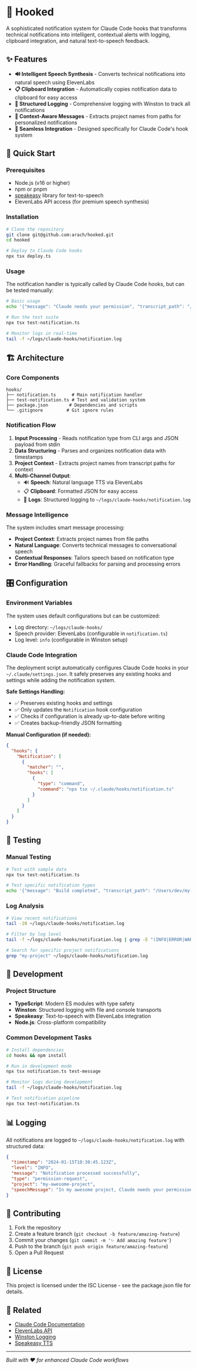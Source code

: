 # 🎯 Hooked

A sophisticated notification system for Claude Code hooks that transforms technical notifications into intelligent, contextual alerts with logging, clipboard integration, and natural text-to-speech feedback.

## ✨ Features

- **🔊 Intelligent Speech Synthesis** - Converts technical notifications into natural speech using ElevenLabs
- **📋 Clipboard Integration** - Automatically copies notification data to clipboard for easy access
- **📝 Structured Logging** - Comprehensive logging with Winston to track all notifications
- **🎨 Context-Aware Messages** - Extracts project names from paths for personalized notifications
- **🔗 Seamless Integration** - Designed specifically for Claude Code's hook system

## 🚀 Quick Start

### Prerequisites

- Node.js (v16 or higher)
- npm or pnpm
- [speakeasy](https://github.com/speakeasy-js/speakeasy) library for text-to-speech
- ElevenLabs API access (for premium speech synthesis)

### Installation

```bash
# Clone the repository
git clone git@github.com:arach/hooked.git
cd hooked

# Deploy to Claude Code hooks
npx tsx deploy.ts
```

### Usage

The notification handler is typically called by Claude Code hooks, but can be tested manually:

```bash
# Basic usage
echo '{"message": "Claude needs your permission", "transcript_path": "/path/to/project"}' | npx tsx notification.ts permission-request

# Run the test suite
npx tsx test-notification.ts

# Monitor logs in real-time
tail -f ~/logs/claude-hooks/notification.log
```

## 🏗️ Architecture

### Core Components

```
hooks/
├── notification.ts      # Main notification handler
├── test-notification.ts # Test and validation system
├── package.json        # Dependencies and scripts
└── .gitignore         # Git ignore rules
```

### Notification Flow

1. **Input Processing** - Reads notification type from CLI args and JSON payload from stdin
2. **Data Structuring** - Parses and organizes notification data with timestamps
3. **Project Context** - Extracts project names from transcript paths for context
4. **Multi-Channel Output**:
   - 🔊 **Speech**: Natural language TTS via ElevenLabs
   - 📋 **Clipboard**: Formatted JSON for easy access
   - 📝 **Logs**: Structured logging to `~/logs/claude-hooks/notification.log`

### Message Intelligence

The system includes smart message processing:

- **Project Context**: Extracts project names from file paths
- **Natural Language**: Converts technical messages to conversational speech
- **Contextual Responses**: Tailors speech based on notification type
- **Error Handling**: Graceful fallbacks for parsing and processing errors

## 🎛️ Configuration

### Environment Variables

The system uses default configurations but can be customized:

- Log directory: `~/logs/claude-hooks/`
- Speech provider: ElevenLabs (configurable in `notification.ts`)
- Log level: `info` (configurable in Winston setup)

### Claude Code Integration

The deployment script automatically configures Claude Code hooks in your `~/.claude/settings.json`. It safely preserves any existing hooks and settings while adding the notification system.

**Safe Settings Handling:**
- ✅ Preserves existing hooks and settings
- ✅ Only updates the `Notification` hook configuration
- ✅ Checks if configuration is already up-to-date before writing
- ✅ Creates backup-friendly JSON formatting

**Manual Configuration (if needed):**
```json
{
  "hooks": {
    "Notification": [
      {
        "matcher": "",
        "hooks": [
          {
            "type": "command", 
            "command": "npx tsx ~/.claude/hooks/notification.ts"
          }
        ]
      }
    ]
  }
}
```

## 🧪 Testing

### Manual Testing

```bash
# Test with sample data
npx tsx test-notification.ts

# Test specific notification types
echo '{"message": "Build completed", "transcript_path": "/Users/dev/my-project"}' | npx tsx notification.ts build-complete
```

### Log Analysis

```bash
# View recent notifications
tail -20 ~/logs/claude-hooks/notification.log

# Filter by log level
tail -f ~/logs/claude-hooks/notification.log | grep -E "(INFO|ERROR|WARN)"

# Search for specific project notifications
grep "my-project" ~/logs/claude-hooks/notification.log
```

## 🔧 Development

### Project Structure

- **TypeScript**: Modern ES modules with type safety
- **Winston**: Structured logging with file and console transports
- **Speakeasy**: Text-to-speech with ElevenLabs integration
- **Node.js**: Cross-platform compatibility

### Common Development Tasks

```bash
# Install dependencies
cd hooks && npm install

# Run in development mode
npx tsx notification.ts test-message

# Monitor logs during development
tail -f ~/logs/claude-hooks/notification.log

# Test notification pipeline
npx tsx test-notification.ts
```

## 📊 Logging

All notifications are logged to `~/logs/claude-hooks/notification.log` with structured data:

```json
{
  "timestamp": "2024-01-15T10:30:45.123Z",
  "level": "INFO",
  "message": "Notification processed successfully",
  "type": "permission-request",
  "project": "my-awesome-project",
  "speechMessage": "In my awesome project, Claude needs your permission"
}
```

## 🤝 Contributing

1. Fork the repository
2. Create a feature branch (`git checkout -b feature/amazing-feature`)
3. Commit your changes (`git commit -m '✨ Add amazing feature'`)
4. Push to the branch (`git push origin feature/amazing-feature`)
5. Open a Pull Request

## 📄 License

This project is licensed under the ISC License - see the package.json file for details.

## 🔗 Related

- [Claude Code Documentation](https://docs.anthropic.com/claude/docs)
- [ElevenLabs API](https://elevenlabs.io/)
- [Winston Logging](https://github.com/winstonjs/winston)
- [Speakeasy TTS](https://github.com/speakeasy-js/speakeasy)

---

*Built with ❤️ for enhanced Claude Code workflows*